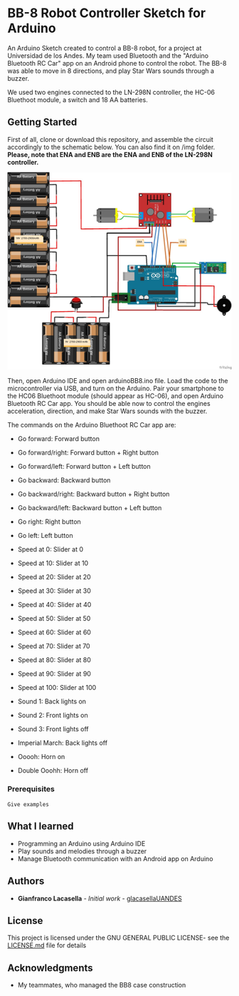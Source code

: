 # BB-8 Robot  Controller Sketch for  Arduino

An Arduino Sketch created to control a BB-8 robot, for a project at Universidad de los Andes. My team used Bluetooth
and the "Arduino Bluetooth RC Car" app on an Android phone to control the robot. The BB-8 was able to move in 8 directions,
and play Star Wars sounds through a buzzer. 

We used two engines connected to the LN-298N controller, the HC-06 Bluethoot module, a switch and 18 AA batteries.

## Getting Started

First of all, clone or download this repository, and assemble the circuit accordingly to the schematic below. You can also
find it on /img folder. **Please, note that ENA and ENB are the ENA and ENB of the LN-298N controller.**

![Schematic](/img/schematic.jpg)

Then, open Arduino IDE and open arduinoBB8.ino file. Load the code to the microcontroller via USB, and turn on the Arduino.
Pair your smartphone to the HC06 Bluethoot module (should appear as HC-06), and open Arduino Bluetooth RC Car app. You should be able now to control the engines acceleration, direction, and make Star Wars sounds with the buzzer.

The commands on the Arduino Bluethoot RC Car app are:

* Go forward: Forward button
* Go forward/right: Forward button + Right button
* Go forward/left: Forward button + Left button
* Go backward: Backward button
* Go backward/right: Backward button + Right button
* Go backward/left: Backward button + Left button
* Go right: Right button
* Go left: Left button
* Speed at 0: Slider at 0
* Speed at 10: Slider at 10
* Speed at 20: Slider at 20
* Speed at 30: Slider at 30
* Speed at 40: Slider at 40
* Speed at 50: Slider at 50
* Speed at 60: Slider at 60
* Speed at 70: Slider at 70
* Speed at 80: Slider at 80
* Speed at 90: Slider at 90
* Speed at 100: Slider at 100

* Sound 1: Back lights on
* Sound 2: Front lights on
* Sound 3: Front lights off
* Imperial March: Back lights off
* Ooooh: Horn on
* Double Ooohh: Horn off

### Prerequisites

```
Give examples
```

## What I learned

* Programming an Arduino using Arduino IDE
* Play sounds and melodies through a buzzer
* Manage Bluetooth communication with an Android app on Arduino

## Authors

* **Gianfranco Lacasella** - *Initial work* - [glacasellaUANDES](https://github.com/glacasellaUANDES)

## License

This project is licensed under the GNU GENERAL PUBLIC LICENSE- see the [LICENSE.md](LICENSE.md) file for details

## Acknowledgments

* My teammates, who managed the BB8 case construction
